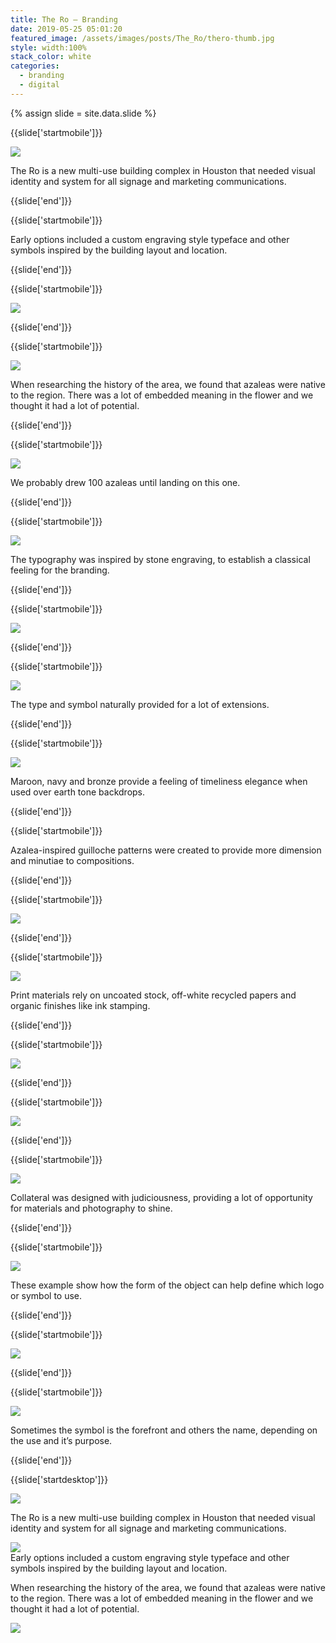 ```yaml
---
title: The Ro — Branding
date: 2019-05-25 05:01:20
featured_image: /assets/images/posts/The_Ro/thero-thumb.jpg
style: width:100%
stack_color: white
categories:
  - branding
  - digital
---
```


{% assign slide = site.data.slide %}

{{slide['startmobile']}}

<div><img class='full-height' src='{{ site.url }}/assets/images/posts/The_Ro/thero-1-mobile@2x.png' /></div>

<p class='bg'>The Ro is a new multi-use building complex in Houston that needed visual identity and system for all signage and marketing communications.</p>

{{slide['end']}}

{{slide['startmobile']}}

Early options included a custom engraving style typeface and other symbols inspired by the building layout and location.

{{slide['end']}}

{{slide['startmobile']}}

<div><img class='full-height' src='{{ site.url }}/assets/images/posts/The_Ro/thero-2-mobile@2x.png' /></div>

{{slide['end']}}

{{slide['startmobile']}}

<div><img class='full-height' src='{{ site.url }}/assets/images/posts/The_Ro/thero-3-mobile@2x.png' /></div>

<p class='bg'>When researching the history of the area, we found that azaleas were native to the region. There was a lot of embedded meaning in the flower and we thought it had a lot of potential.</p>

{{slide['end']}}

{{slide['startmobile']}}

<div><img class='full-height' src='{{ site.url }}/assets/images/posts/The_Ro/thero-4-mobile@2x.png' /></div>

<p class='bg'>We probably drew 100 azaleas until landing on this one.</p>

{{slide['end']}}

{{slide['startmobile']}}

<div><img class='full-height' src='{{ site.url }}/assets/images/posts/The_Ro/thero-5-mobile@2x.png' /></div>

<p class='bg'>The typography was inspired by stone engraving, to establish a classical feeling for the branding.</p>

{{slide['end']}}

{{slide['startmobile']}}

<div><img class='full-height' src='{{ site.url }}/assets/images/posts/The_Ro/thero-6-mobile@2x.png' /></div>

{{slide['end']}}

{{slide['startmobile']}}

<div><img class='full-height' src='{{ site.url }}/assets/images/posts/The_Ro/thero-7-mobile@2x.png' /></div>

<p class='bg-dark'>The type and symbol naturally provided for a lot of extensions.</p>

{{slide['end']}}

{{slide['startmobile']}}

<div><img class='full-height' src='{{ site.url }}/assets/images/posts/The_Ro/thero-8-mobile@2x.png' /></div>

<p class='bg-dark'>Maroon, navy and bronze provide a feeling of timeliness elegance when used over earth tone backdrops.</p>

{{slide['end']}}

{{slide['startmobile']}}

Azalea-inspired guilloche patterns were created to provide more dimension and minutiae to compositions.

{{slide['end']}}

{{slide['startmobile']}}

<div><img class='full-height' src='{{ site.url }}/assets/images/posts/The_Ro/thero-9-mobile@2x.png' /></div>

<p class='bg-dark'></p>

{{slide['end']}}

{{slide['startmobile']}}

<div><img class='full-height' src='{{ site.url }}/assets/images/posts/The_Ro/thero-10-mobile@2x.png' /></div>

<p class='bg-dark'>Print materials rely on uncoated stock, off-white recycled papers and organic finishes like ink stamping.</p>

{{slide['end']}}

{{slide['startmobile']}}

<div><img class='full-height' src='{{ site.url }}/assets/images/posts/The_Ro/thero-11-mobile@2x.png' /></div>

<p class='bg-dark'></p>

{{slide['end']}}

{{slide['startmobile']}}

<div><img class='full-height' src='{{ site.url }}/assets/images/posts/The_Ro/thero-12-mobile@2x.png' /></div>

<p class='bg-dark'></p>

{{slide['end']}}

{{slide['startmobile']}}

<div><img class='full-height' src='{{ site.url }}/assets/images/posts/The_Ro/thero-13-mobile@2x.png' /></div>

<p class='bg'>Collateral was designed with judiciousness, providing a lot of opportunity for materials and photography to shine.</p>

{{slide['end']}}

{{slide['startmobile']}}

<div><img class='full-height' src='{{ site.url }}/assets/images/posts/The_Ro/thero-14-mobile@2x.png' /></div>

<p class='bg-dark'>These example show how the form of the object can help define which logo or symbol to use.</p>

{{slide['end']}}

{{slide['startmobile']}}

<div><img class='full-height' src='{{ site.url }}/assets/images/posts/The_Ro/thero-15-mobile@2x.png' /></div>

<p class='bg-dark'></p>

{{slide['end']}}

{{slide['startmobile']}}

<div><img class='full-height' src='{{ site.url }}/assets/images/posts/The_Ro/thero-16-mobile@2x.png' /></div>

<p class='bg'>Sometimes the symbol is the forefront and others the name, depending on the use and it’s purpose.</p>

{{slide['end']}}

{{slide['startdesktop']}}

<div><img class='full-width' src='{{ site.url }}/assets/images/posts/The_Ro/thero-1@2x.png' /></div>

The Ro is a new multi-use building complex in Houston that needed visual identity and system for all signage and marketing communications.

<div><img src='{{ site.url }}/assets/images/posts/The_Ro/thero-2@2x.png' /></div>

<figcaption>Early options included a custom engraving style typeface and other symbols inspired by the building layout and location.</figcaption>

When researching the history of the area, we found that azaleas were native to the region. There was a lot of embedded meaning in the flower and we thought it had a lot of potential.

<div class='row'>

<div><img src='{{ site.url }}/assets/images/posts/The_Ro/thero-3@2x.png' /></div><!--

--><div><img src='{{ site.url }}/assets/images/posts/The_Ro/thero-4@2x.png' /></div>

</div>

<figcaption>We probably drew 100 azaleas until landing on this one.</figcaption>

The typography was inspired by stone engraving, to establish a classical feeling for the branding.

<div class='row'>

<div><img src='{{ site.url }}/assets/images/posts/The_Ro/thero-5@2x.png' /></div><!--

--><div><img src='{{ site.url }}/assets/images/posts/The_Ro/thero-6@2x.png' /></div>

</div>

The type and symbol naturally provided for a lot of extensions.

<div><img src='{{ site.url }}/assets/images/posts/The_Ro/thero-7@2x.png' /></div>

Maroon, navy and bronze provide a feeling of timeliness elegance when used over earth tone backdrops.

<div class='row'>

<div class='column'>

<div><img src='{{ site.url }}/assets/images/posts/The_Ro/thero-8@2x.png' /></div><!--

--><div><img src='{{ site.url }}/assets/images/posts/The_Ro/thero-9@2x.png' /></div>

</div><div><img src='{{ site.url }}/assets/images/posts/The_Ro/thero-10@2x.png' /></div>

</div>

Azalea-inspired guilloche patterns were created to provide more dimension and minutiae to compositons.

<div><img src='{{ site.url }}/assets/images/posts/The_Ro/thero-11@2x.png' /></div>

Print materials rely on uncoated stock, off-white recycled papers and organic finishes like ink stamping.

<div class='row'>

<div><img src='{{ site.url }}/assets/images/posts/The_Ro/thero-12@2x.png' /></div><div class='column'>

<div><img src='{{ site.url }}/assets/images/posts/The_Ro/thero-13@2x.png' /></div><!--

--><div><img src='{{ site.url }}/assets/images/posts/The_Ro/thero-14@2x.png' /></div>

</div>
</div>

Collateral was designed with judiciousness, providing a lot of opportunity for materials and photography to shine.

<div class='row'>

<div><img src='{{ site.url }}/assets/images/posts/The_Ro/thero-15@2x.png' /></div><div class='column'>

<div><img src='{{ site.url }}/assets/images/posts/The_Ro/thero-16@2x.png' /></div><!--

--><div><img src='{{ site.url }}/assets/images/posts/The_Ro/thero-17@2x.png' /></div>

</div>
</div>

These example show how the form of the object can help define which logo or symbol to use.

<div class='row'>

<div><img src='{{ site.url }}/assets/images/posts/The_Ro/thero-18@2x.png' /></div><!--

--><div><img src='{{ site.url }}/assets/images/posts/The_Ro/thero-19@2x.png' /></div>

</div>

Sometimes the symbol is the forefront and others the name, depending on the use and it’s purpose.

<div><img src='{{ site.url }}/assets/images/posts/The_Ro/thero-20@2x.png' /></div>

{{slide['end']}}
